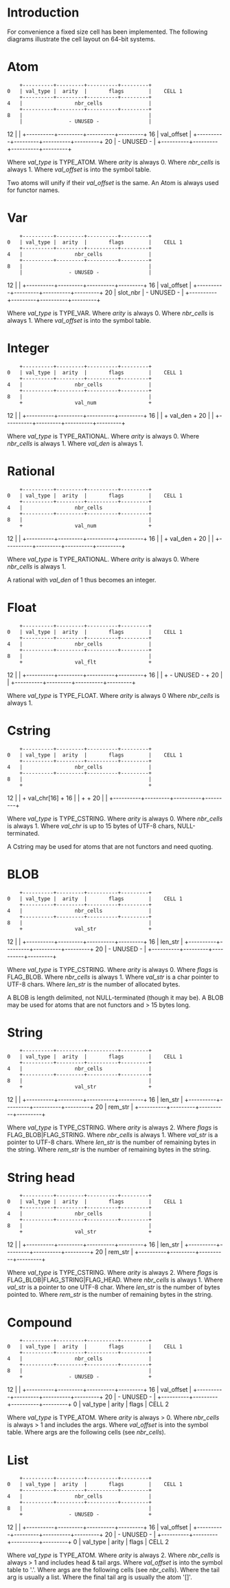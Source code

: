 Introduction
============

For convenience a fixed size cell has been implemented. The following
diagrams illustrate the cell layout on 64-bit systems.


Atom
====

        +----------+---------+----------+---------+
    0	| val_type |  arity  |       flags        |    CELL 1
		+----------+---------+----------+---------+
    4	|                 nbr_cells               |
        +----------+---------+----------+---------+
    8	|                                         |
        |               - UNUSED -                |
   12	|                                         |
        +----------+---------+----------+---------+
   16	|                 val_offset              |
        +----------+---------+----------+---------+
   20	|               - UNUSED -                |
        +----------+---------+----------+---------+

Where *val_type* is TYPE_ATOM.
Where *arity* is always 0.
Where *nbr_cells* is always 1.
Where *val_offset* is into the symbol table.

Two atoms will unify if their *val_offset* is the same.
An Atom is always used for functor names.


Var
===

        +----------+---------+----------+---------+
    0	| val_type |  arity  |       flags        |    CELL 1
		+----------+---------+----------+---------+
    4	|                 nbr_cells               |
        +----------+---------+----------+---------+
    8	|                                         |
        |               - UNUSED -                |
   12	|                                         |
        +----------+---------+----------+---------+
   16	|                 val_offset              |
        +----------+---------+----------+---------+
   20	|       slot_nbr     |      - UNUSED -    |
        +----------+---------+----------+---------+

Where *val_type* is TYPE_VAR.
Where *arity* is always 0.
Where *nbr_cells* is always 1.
Where *val_offset* is into the symbol table.


Integer
=======

        +----------+---------+----------+---------+
    0	| val_type |  arity  |       flags        |    CELL 1
		+----------+---------+----------+---------+
    4	|                 nbr_cells               |
        +----------+---------+----------+---------+
    8	|                                         |
        +                 val_num                 +
   12	|                                         |
        +----------+---------+----------+---------+
   16	|                                         |
        +                 val_den                 +
   20	|                                         |
        +----------+---------+----------+---------+

Where *val_type* is TYPE_RATIONAL.
Where *arity* is always 0.
Where *nbr_cells* is always 1.
Where *val_den* is always 1.


Rational
========

        +----------+---------+----------+---------+
    0	| val_type |  arity  |       flags        |    CELL 1
		+----------+---------+----------+---------+
    4	|                 nbr_cells               |
        +----------+---------+----------+---------+
    8	|                                         |
        +                 val_num                 +
   12	|                                         |
        +----------+---------+----------+---------+
   16	|                                         |
        +                 val_den                 +
   20	|                                         |
        +----------+---------+----------+---------+

Where *val_type* is TYPE_RATIONAL.
Where *arity* is always 0.
Where *nbr_cells* is always 1.

A rational with *val_den* of 1 thus becomes an integer.


Float
=====

        +----------+---------+----------+---------+
    0	| val_type |  arity  |       flags        |    CELL 1
		+----------+---------+----------+---------+
    4	|                 nbr_cells               |
        +----------+---------+----------+---------+
    8	|                                         |
        +                 val_flt                 +
   12	|                                         |
        +----------+---------+----------+---------+
   16	|                                         |
        +               - UNUSED -                +
   20	|                                         |
        +----------+---------+----------+---------+

Where *val_type* is TYPE_FLOAT.
Where *arity* is always 0
Where *nbr_cells* is always 1.


Cstring
=======

        +----------+---------+----------+---------+
    0	| val_type |  arity  |       flags        |    CELL 1
		+----------+---------+----------+---------+
    4	|                 nbr_cells               |
        +----------+---------+----------+---------+
    8	|                                         |
        +                                         +
   12	|                                         |
        +                 val_chr[16]             +
   16	|                                         |
        +                                         +
   20	|                                         |
        +----------+---------+----------+---------+

Where *val_type* is TYPE_CSTRING.
Where *arity* is always 0.
Where *nbr_cells* is always 1.
Where *val_chr* is up to 15 bytes of UTF-8 chars, NULL-terminated.

A Cstring may be used for atoms that are not functors and need quoting.


BLOB
====

        +----------+---------+----------+---------+
    0	| val_type |  arity  |       flags        |    CELL 1
		+----------+---------+----------+---------+
    4	|                 nbr_cells               |
        +----------+---------+----------+---------+
    8	|                                         |
        +                 val_str                 +
   12	|                                         |
        +----------+---------+----------+---------+
   16	|                 len_str                 |
        +----------+---------+----------+---------+
   20	|               - UNUSED -                |
        +----------+---------+----------+---------+

Where *val_type* is TYPE_CSTRING.
Where *arity* is always 0.
Where *flags* is FLAG_BLOB.
Where *nbr_cells* is always 1.
Where *val_str* is a char pointer to UTF-8 chars.
Where *len_str* is the number of allocated bytes.

A BLOB is length delimited, not NULL-terminated (though it may be).
A BLOB may be used for atoms that are not functors and > 15 bytes long.


String
======

        +----------+---------+----------+---------+
    0	| val_type |  arity  |       flags        |    CELL 1
		+----------+---------+----------+---------+
    4	|                 nbr_cells               |
        +----------+---------+----------+---------+
    8	|                                         |
        +                 val_str                 +
   12	|                                         |
        +----------+---------+----------+---------+
   16	|                 len_str                 |
        +----------+---------+----------+---------+
   20	|                 rem_str                 |
        +----------+---------+----------+---------+

Where *val_type* is TYPE_CSTRING.
Where *arity* is always 2.
Where *flags* is FLAG_BLOB|FLAG_STRING.
Where *nbr_cells* is always 1.
Where *val_str* is a pointer to UTF-8 chars.
Where *len_str* is the number of remaining bytes in the string.
Where *rem_str* is the number of remaining bytes in the string.


String head
===========

        +----------+---------+----------+---------+
    0	| val_type |  arity  |       flags        |    CELL 1
		+----------+---------+----------+---------+
    4	|                 nbr_cells               |
        +----------+---------+----------+---------+
    8	|                                         |
        +                 val_str                 +
   12	|                                         |
        +----------+---------+----------+---------+
   16	|                 len_str                 |
        +----------+---------+----------+---------+
   20	|                 rem_str                 |
        +----------+---------+----------+---------+

Where *val_type* is TYPE_CSTRING.
Where *arity* is always 2.
Where *flags* is FLAG_BLOB|FLAG_STRING|FLAG_HEAD.
Where *nbr_cells* is always 1.
Where *val_str* is a pointer to one UTF-8 char.
Where *len_str* is the number of bytes pointed to.
Where *rem_str* is the number of remaining bytes in the string.


Compound
========

        +----------+---------+----------+---------+
    0	| val_type |  arity  |       flags        |    CELL 1
		+----------+---------+----------+---------+
    4	|                 nbr_cells               |
        +----------+---------+----------+---------+
    8	|                                         |
        +               - UNUSED -                +
   12	|                                         |
        +----------+---------+----------+---------+
   16	|                 val_offset              |
        +----------+---------+----------+---------+
   20	|               - UNUSED -                |
        +----------+---------+----------+---------+
    0	| val_type |  arity  |       flags        |    CELL 2

Where *val_type* is TYPE_ATOM.
Where *arity* is always > 0.
Where *nbr_cells* is always > 1 and includes the args.
Where *val_offset* is into the symbol table.
Where args are the following cells (see *nbr_cells*).


List
====

        +----------+---------+----------+---------+
    0	| val_type |  arity  |       flags        |    CELL 1
		+----------+---------+----------+---------+
    4	|                 nbr_cells               |
        +----------+---------+----------+---------+
    8	|                                         |
        +               - UNUSED -                +
   12	|                                         |
        +----------+---------+----------+---------+
   16	|                 val_offset              |
        +----------+---------+----------+---------+
   20	|               - UNUSED -                |
        +----------+---------+----------+---------+
    0	| val_type |  arity  |       flags        |    CELL 2

Where *val_type* is TYPE_ATOM.
Where *arity* is always 2.
Where *nbr_cells* is always > 1 and includes head & tail args.
Where *val_offset* is into the symbol table to '.'.
Where args are the following cells (see *nbr_cells*).
Where the tail arg is usually a list.
Where the final tail arg is usually the atom '[]'.

